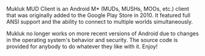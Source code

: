Mukluk MUD Client is an Android M* (MUDs, MUSHs, MOOs, etc.) client that was originally added to the Google Play Store in 2010. It featured full ANSI support and the ability to connect to multiple worlds simultaneously. 

Mukluk no longer works on more recent versions of Android due to changes in the operating system's behavior and security. The source code is provided for anybody to do whatever they like with it. Enjoy!
